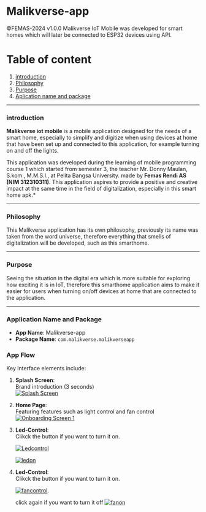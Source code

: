 # Malikverse-app
©FEMAS-2024 v1.0.0  Malikverse IoT Mobile was developed for smart homes which will later be connected to ESP32 devices using API.


# Table of content

 1.  [introduction](https://github.com/angfemas/Malikverse-app/blob/main/README.md#introduction)
 2.  [Philosophy](https://github.com/angfemas/Malikverse-app/blob/main/README.md#philosophy)
 3. [Purpose](https://github.com/angfemas/Malikverse-app/blob/main/README.md#purpose)
 4. [Aplication name and package](https://github.com/angfemas/Malikverse-app/blob/main/README.md#application-name-and-package)
____

### introduction

**Malikverse iot mobile** is a mobile application designed for the needs of a smart home, especially to simplify and digitize when using devices at home that have been set up and connected to this application, for example turning on and off the lights.

This application was developed during the learning of mobile programming course 1 which started from semester 3, the teacher Mr. Donny Maulan, S.kom., M.M.S.I., at Pelita Bangsa University. made by **Femas Rendi AS (NIM 312310311)**.
This application aspires to provide a positive and creative impact at the same time in the field of digitalization, especially in this smart home apk.*
___
### Philosophy

  
This Malikverse application has its own philosophy, previously its name was taken from the word universe, therefore everything that smells of digitalization will be developed, such as this smarthome.


___

### Purpose

  
Seeing the situation in the digital era which is more suitable for exploring how exciting it is in IoT, therefore this smarthome application aims to make it easier for users when turning on/off devices at home that are connected to the application.


___
### Application Name and Package

-   **App Name**: Malikverse-app
-   **Package Name**:  `com.malikverse.malikverseapp`

### App Flow

[](https://github.com/nandurstudio/Jempol-Peduli?tab=readme-ov-file#app-flow)

Key interface elements include:

1.  **Splash Screen**:  
    Brand introduction (3 seconds)  
    [![Splash Screen](https://github.com/angfemas/malikverse_app_1/blob/main/UI_Concept/splash_screen.png)](https://github.com/angfemas/malikverse_app_1/blob/main/UI_Concept/splash_screen.png)
    
2.  **Home Page**:  
    Featuring features such as light control and fan control  
    [![Onboarding Screen 1](https://github.com/angfemas/malikverse_app_1/blob/main/UI_Concept/main_activity.png)](https://github.com/angfemas/malikverse_app_1/blob/main/UI_Concept/main_activity.png)
    
3.  **Led-Control**:  
    Clikck the button if you want to turn it on.
    
    [![Ledcontrol](https://github.com/angfemas/malikverse_app_1/blob/main/UI_Concept/led_control.png)](https://github.com/angfemas/malikverse_app_1/blob/main/UI_Concept/led_control.png)
    
    [![ledon](https://github.com/angfemas/malikverse_app_1/blob/main/UI_Concept/led_control_on.png)](https://github.com/angfemas/malikverse_app_1/blob/main/UI_Concept/led_control_on.png)
    
4.  **Led-Control**:  
    Clikck the button if you want to turn it on.
    
    [![fancontrol](https://github.com/angfemas/malikverse_app_1/blob/main/UI_Concept/fan_control.png)](https://github.com/angfemas/malikverse_app_1/blob/main/UI_Concept/fan_control.png).
    
    click again if you want to turn it off
    [![fanon](https://github.com/angfemas/malikverse_app_1/blob/main/UI_Concept/fan_control_on.png)](https://github.com/angfemas/malikverse_app_1/blob/main/UI_Concept/fan_control_on.png)
